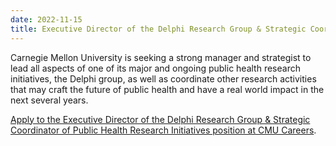 ```yaml
---
date: 2022-11-15
title: Executive Director of the Delphi Research Group & Strategic Coordinator of Public Health Research Initiatives
---
```



Carnegie Mellon University is seeking a strong manager and strategist to lead all aspects of one of its major and ongoing public health research initiatives, the Delphi group, as well as coordinate other research activities that may craft the future of public health and have a real world impact in the next several years.

[Apply to the Executive Director of the Delphi Research Group & Strategic Coordinator of Public Health Research Initiatives position at CMU Careers](https://cmu.wd5.myworkdayjobs.com/CMU/job/Pittsburgh-PA/Executive-Director-of-the-Delphi-Research-Group---Strategic-Coordinator-of-Public-Health-Research-Initiatives_2018952).
